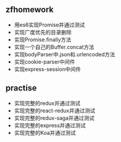 ## zfhomework

- 用es6实现Promise并通过测试
- 实现广度优先的目录删除
- 实现Promise.finally方法
- 实现一个自己的Buffer.concat方法
- 实现bodyParser中.json和.urlencoded方法
- 实现cookie-parser中间件
- 实现express-session中间件

## practise
- 实现完整的redux并通过测试
- 实现完整的react-redux并通过测试
- 实现完整的redux-saga并通过测试
- 实现完整的express并通过测试
- 实现完整的Koa并通过测试